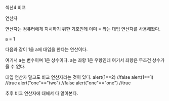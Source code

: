 섹션4 비교

연산자

연산자는 컴퓨터에게 지시하기 위한 기호인데 이미 = 라는 대입 연산자를 사용해봤다.

a = 1 

다음과 같이 1을 a에 대입을 한다는 연산이다.

여기서 a는 변수이며 1은 상수이다. a는 좌항 1은 우항인데 여기서 좌항은 무조건 상수가 올 수 없다.

대입 연산자 말고도 비교 연산자라는 것이 있다.
alert(1==2) //false
alert(1==1) //true
alert("one"=="two") //false 
alert("one"=="one") //true

추후 비교 연산자에 대해서 다 알아본다.
